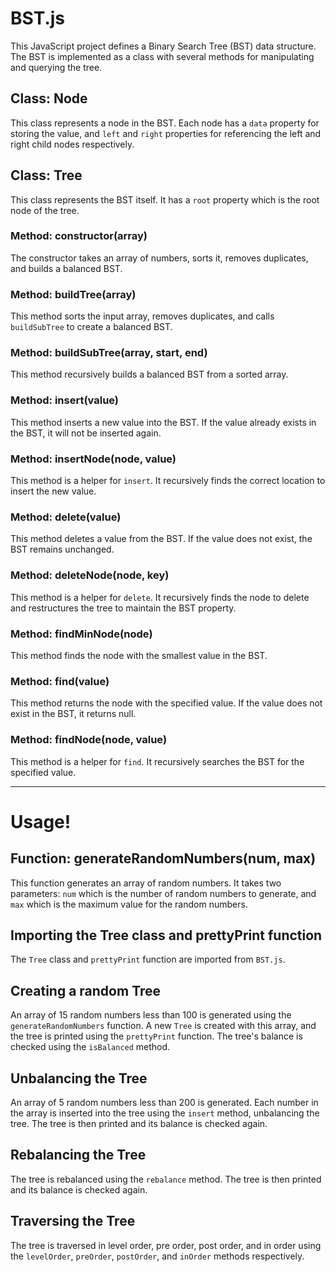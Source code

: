 # BST.js

This JavaScript project defines a Binary Search Tree (BST) data structure. The BST is implemented as a class with several methods for manipulating and querying the tree.

## Class: Node

This class represents a node in the BST. Each node has a `data` property for storing the value, and `left` and `right` properties for referencing the left and right child nodes respectively.

## Class: Tree

This class represents the BST itself. It has a `root` property which is the root node of the tree.

### Method: constructor(array)

The constructor takes an array of numbers, sorts it, removes duplicates, and builds a balanced BST.

### Method: buildTree(array)

This method sorts the input array, removes duplicates, and calls `buildSubTree` to create a balanced BST.

### Method: buildSubTree(array, start, end)

This method recursively builds a balanced BST from a sorted array.

### Method: insert(value)

This method inserts a new value into the BST. If the value already exists in the BST, it will not be inserted again.

### Method: insertNode(node, value)

This method is a helper for `insert`. It recursively finds the correct location to insert the new value.

### Method: delete(value)

This method deletes a value from the BST. If the value does not exist, the BST remains unchanged.

### Method: deleteNode(node, key)

This method is a helper for `delete`. It recursively finds the node to delete and restructures the tree to maintain the BST property.

### Method: findMinNode(node)

This method finds the node with the smallest value in the BST.

### Method: find(value)

This method returns the node with the specified value. If the value does not exist in the BST, it returns null.

### Method: findNode(node, value)

This method is a helper for `find`. It recursively searches the BST for the specified value.

---

# Usage!

## Function: generateRandomNumbers(num, max)

This function generates an array of random numbers. It takes two parameters: `num` which is the number of random numbers to generate, and `max` which is the maximum value for the random numbers.

## Importing the Tree class and prettyPrint function

The `Tree` class and `prettyPrint` function are imported from `BST.js`.

## Creating a random Tree

An array of 15 random numbers less than 100 is generated using the `generateRandomNumbers` function. A new `Tree` is created with this array, and the tree is printed using the `prettyPrint` function. The tree's balance is checked using the `isBalanced` method.

## Unbalancing the Tree

An array of 5 random numbers less than 200 is generated. Each number in the array is inserted into the tree using the `insert` method, unbalancing the tree. The tree is then printed and its balance is checked again.

## Rebalancing the Tree

The tree is rebalanced using the `rebalance` method. The tree is then printed and its balance is checked again.

## Traversing the Tree

The tree is traversed in level order, pre order, post order, and in order using the `levelOrder`, `preOrder`, `postOrder`, and `inOrder` methods respectively.
